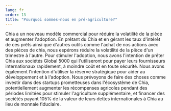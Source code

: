 ```yaml
---
lang: fr
order: 13
title: "Pourquoi sommes-nous en pré-agriculture?"
---
```


Chia a un nouveau modèle commercial pour réduire la volatilité de la pièce et augmenter l'adoption. En prêtant du Chia et en gérant les taux d'intérêt de ces prêts ainsi que d'autres outils comme l'achat de nos actions avec des pièces de chia, nous espérons réduire la volatilité de la pièce d'un trimestre à l'autre. Pour stimuler l'adoption, nous avons l'intention de prêter Chia aux sociétés Global 5000 qui l'utiliseront pour payer leurs fournisseurs internationaux rapidement, à moindre coût et en toute sécurité. Nous avons également l'intention d'utiliser la réserve stratégique pour aider au développement et à l'adoption. Nous prévoyons de faire des choses comme investir dans des startups prometteuses dans l'écosystème de Chia, potentiellement augmenter les récompenses agricoles pendant des périodes limitées pour stimuler l'agriculture supplémentaire, et financer des sociétés payant 105% de la valeur de leurs dettes internationales à Chia au lieu de monnaie fiduciaire.
